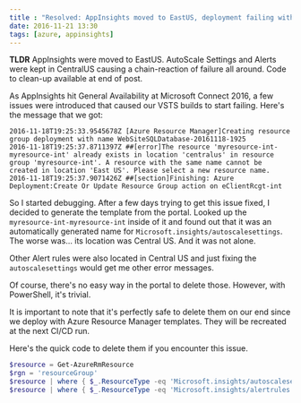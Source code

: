 ```yaml
---
title : "Resolved: AppInsights moved to EastUS, deployment failing with CentralUS message"
date: 2016-11-21 13:30
tags: [azure, appinsights]
---
```


**TLDR** AppInsights were moved to EastUS. AutoScale Settings and Alerts were kept in CentralUS causing a chain-reaction of failure all around. Code to clean-up available at end of post.

As AppInsights hit General Availability at Microsoft Connect 2016, a few issues were introduced that caused our VSTS builds to start failing. Here's the message that we got:

```none
2016-11-18T19:25:33.9545678Z [Azure Resource Manager]Creating resource group deployment with name WebSiteSQLDatabase-20161118-1925
2016-11-18T19:25:37.8711397Z ##[error]The resource 'myresource-int-myresource-int' already exists in location 'centralus' in resource group 'myresource-int'. A resource with the same name cannot be created in location 'East US'. Please select a new resource name.
2016-11-18T19:25:37.9071426Z ##[section]Finishing: Azure Deployment:Create Or Update Resource Group action on eClientRcgt-int
```

So I started debugging. After a few days trying to get this issue fixed, I decided to generate the template from the portal. Looked up the `myresource-int-myresource-int` inside of it and found out that it was an automatically generated name for `Microsoft.insights/autoscalesettings`. The worse was... its location was Central US. And it was not alone.

Other Alert rules were also located in Central US and just fixing the `autoscalesettings` would get me other error messages.

Of course, there's no easy way in the portal to delete those. However, with PowerShell, it's trivial.

It is important to note that it's perfectly safe to delete them on our end since we deploy with Azure Resource Manager templates. They will be recreated at the next CI/CD run.

Here's the quick code to delete them if you encounter this issue.

```powershell
$resource = Get-AzureRmResource
$rgn = 'resourceGroup'
$resource | where { $_.ResourceType -eq 'Microsoft.insights/autoscalesettings' -and $_.Location -eq 'centralus' -and $_.ResourceGroupName -eq $rgn } | Remove-AzureRmResource
$resource | where { $_.ResourceType -eq 'Microsoft.insights/alertrules' -and $_.Location -eq 'centralus' -and $_.ResourceGroupName -eq $rgn } | Remove-AzureRmResource
```
